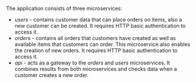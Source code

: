 The application consists of three microservices:

* _users_ - contains customer data that can place orders on items, also a new customer can be created. It requires HTTP basic authentication to access it.
* _orders_ - contains all orders that customers have created as well as available items that customers can order. This microservice also enables the creation of new orders. It requires HTTP basic authentication to access it.
* _api_ - acts as a gateway to the _orders_ and _users_ microservices. It combines results from both microservices and checks data when a customer creates a new order.